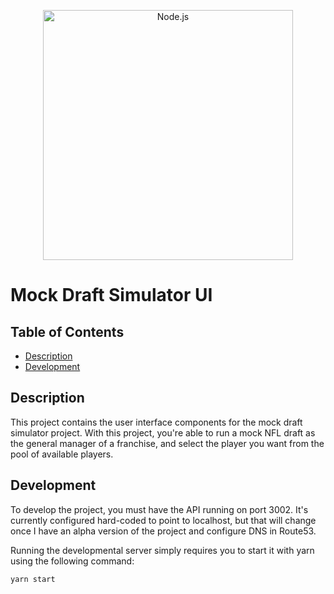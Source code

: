 <!--lint disable no-literal-urls-->
<p align="center">
  <img
      alt="Node.js"
      src="https://upload.wikimedia.org/wikipedia/en/thumb/8/80/NFL_Draft_logo.svg/1200px-NFL_Draft_logo.svg.png"
      width="400"
   />
</p>

# Mock Draft Simulator UI <!-- omit in toc -->
## Table of Contents <!-- omit in toc -->
- [Description](#description)
- [Development](#development)

## Description

This project contains the user interface components for the mock draft simulator project. With this project, you're able to run a mock NFL draft as the general manager of a franchise, and select the player you want from the pool of available players.

## Development

To develop the project, you must have the API running on port 3002. It's currently configured hard-coded to point to localhost, but that will change once I have an alpha version of the project and configure DNS in Route53.

Running the developmental server simply requires you to start it with yarn using the following command:
```bash
yarn start
```